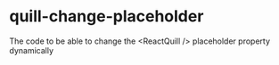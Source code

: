 # quill-change-placeholder
The code to be able to change the &lt;ReactQuill /> placeholder property dynamically

